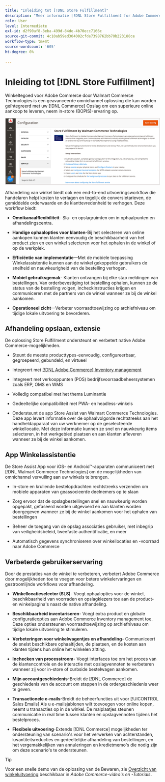 ```yaml
---
title: "Inleiding tot [!DNL Store Fulfillment]"
description: "Meer informatie [!DNL Store Fulfillment for Adobe Commerce by Walmart Commerce Technologies] biedt ondersteuning voor online aankopen, winkelen (BOPIS) voor klanten. Gebruik de mobiele versie van Store Assist om BOPIS-uitvoering en bestellingsverwerking te stroomlijnen voor winkelpartners en klanten van Commerce."
role: User
level: Intermediate
exl-id: d2f90af8-3eba-499d-84de-4b70ecc7166c
source-git-commit: 4c10ab59ed304002cfde7398762bb70b223180ce
workflow-type: tm+mt
source-wordcount: '605'
ht-degree: 0%

---
```


# Inleiding tot [!DNL Store Fulfillment]

Winkeltegoed voor Adobe Commerce door Walmart Commerce Technologies is een geavanceerde omnichannel oplossing die kan worden geïntegreerd met uw [!DNL Commerce] Opslag om een superieure online aankoop te leveren, neem in-store (BOPIS)-ervaring op.

![Adobe Admin-configuratie van-beheeroplossing voor opslag](assets/store-fulfillment-admin-home.png)

Afhandeling van winkel biedt ook een end-to-end uitvoeringsworkflow die handelaren helpt kosten te verlagen en tegelijk de conversietarieven, de gemiddelde orderwaarde en de klanttevredenheid te verhogen. Deze workflow biedt:

* **Omnikanaalflexibiliteit**- Sla- en opslagruimten om in ophaalpunten en afhandelingscentra.

* **Handige ophaalopties voor klanten**-Bij het selecteren van online aankopen kunnen klanten eenvoudig de beschikbaarheid van het product zien en een winkel selecteren voor het ophalen in de winkel of op de werkplek.

* **Efficiëntie van implementatie**—Met de mobiele toepassing Winkelassistentie kunnen aan de winkel gekoppelde gebruikers de snelheid en nauwkeurigheid van de bestelling verhogen.

* **Mobiel gebruiksgemak**- Klanten ontvangen bij elke stap meldingen van bestellingen. Van orderbevestiging tot bestelling ophalen, kunnen ze de status van de bestelling volgen, incheckinstructies krijgen en communiceren met de partners van de winkel wanneer ze bij de winkel aankomen.

* **Operationeel zicht**—Verbeter voorraadtoewijzing op archiefniveau om tijdige lokale uitvoering te bevorderen.

## Afhandeling opslaan, extensie

De oplossing Store Fulfillment ondersteunt en verbetert native Adobe Commerce-mogelijkheden.

* Steunt de meeste producttypes-eenvoudig, configureerbaar, gegroepeerd, gebundeld, en virtueel

* Integreert met [[!DNL Adobe Commerce] Inventory management](https://docs.magento.com/user-guide/catalog/inventory-learn-more.html)

* Integreert met verkooppunten (POS) bedrijfsvoorraadbeheersystemen zoals ERP, OMS en WMS

* Volledig compatibel met het thema Luminantie

* Gedeeltelijke compatibiliteit met PWA- en headless-winkels

* Ondersteunt de app Store Assist van Walmart Commerce Technologies. Deze app levert informatie over de ophaalvolgorde rechtstreeks aan het handheldapparaat van uw werknemer op de geselecteerde winkellocatie. Met deze informatie kunnen ze snel en nauwkeurig items selecteren, in het werkgebied plaatsen en aan klanten afleveren wanneer ze bij de winkel aankomen.

## App Winkelassistentie

De Store Assist App voor iOS- en Android™-apparaten communiceert met [!DNL Walmart Commerce Technologies] om de mogelijkheden van omnichannel vervulling aan uw winkels te brengen.

* In-store en krullende bestelopdrachten rechtstreeks verzenden om mobiele apparaten van geassocieerde deelnemers op te slaan

* Zorg ervoor dat de opslagbestellingen snel en nauwkeurig worden opgepakt, gefaseerd worden uitgevoerd en aan klanten worden doorgegeven wanneer ze bij de winkel aankomen voor het ophalen van bestellingen

* Beheer de toegang van de opslag associaties gebruiker, met inbegrip van veiligheidsbeleid, tweefaste authentificatie, en meer

* Automatisch gegevens synchroniseren over winkellocaties en -voorraad naar Adobe Commerce

## Verbeterde gebruikerservaring

Door de prestaties van de winkel te verbeteren, verbetert Adobe Commerce door mogelijkheden toe te voegen voor betere winkelervaringen en gestroomlijnde workflows voor afhandeling.

* **Winkellocatieselector (SLS)**- Voegt ophaalopties voor de winkel, beschikbaarheid van voorraden en opslagkiezers toe aan de product- en winkelpagina&#39;s naast de native afhandeling.

* **Beschikbaarheid inventariseren**- Voegt extra product en globale configuratieopties aan Adobe Commerce Inventory management toe. Deze opties ondersteunen voorraadtoewijzing op archiefniveau om tijdige lokale uitvoering te stimuleren.

* **Verbeteringen voor winkelwagentjes en afhandeling**- Communiceert de snelst beschikbare ophaaltijden, de plaatsen, en de kosten aan klanten tijdens hun online het winkelen zitting.

* **Inchecken van processtroom**- Voegt interfaces toe om het proces van de klantencontrole en de interactie met opslagvennoten te verbeteren wanneer zij voor in-store of curbside bestelwagen aankomen.

* **Mijn accountgeschiedenis**-Breidt de [!DNL Commerce] de geschiedenis van de account om stappen in de ordergeschiedenis weer te geven.

* **Transactionele e-mails**-Breidt de beheerfuncties uit voor [!UICONTROL Sales Emails] Als u e-mailsjablonen wilt toevoegen voor online kopen, neemt u transacties op in de winkel. De malplaatjes steunen communicatie in real time tussen klanten en opslagvennoten tijdens het bestelproces.

* **Flexibele uitvoering**-Extends [!DNL Commerce] mogelijkheden ter ondersteuning van scenario&#39;s voor het verwerken van achterstanden, kwantiteitsreducties en gedeeltelijke afhandeling van bestellingen, en het vergemakkelijken van annuleringen en kredietmemo&#39;s die nodig zijn om deze scenario&#39;s te ondersteunen.

>[!TIP]
>
> Voor een snelle demo van de oplossing van de Bewaren, zie [Overzicht van winkeluitvoering](https://experienceleague.adobe.com/docs/commerce-learn/tutorials/orders/store-fulfillment.html) beschikbaar in _Adobe Commerce-video&#39;s en -Tutorials_.


